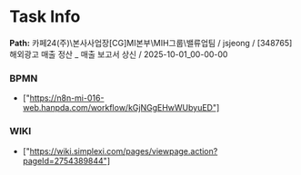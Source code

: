# Task Info

**Path:** 카페24(주)\본사사업장\[CG]MI본부\MIH그룹\밸류업팀 / jsjeong / [348765] 해외광고 매출 정산 _ 매출 보고서 상신 / 2025-10-01_00-00-00

### BPMN
- ["https://n8n-mi-016-web.hanpda.com/workflow/kGjNGgEHwWUbyuED"]

### WIKI
- ["https://wiki.simplexi.com/pages/viewpage.action?pageId=2754389844"]

